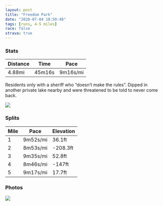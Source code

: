 ```yaml
---
layout: post
title: "Freedom Park"
date: "2020-07-04 10:50:48"
tags: [runs, 4-5 miles]
race: false
strava: true
---
```


### Stats

| Distance | Time | Pace |
|----------|------|------|
|4.88mi|45m16s|9m16s/mi|

Residents only with a sheriff who “doesn’t make the rules”. Dipped in another private lake nearby and were threatened to be told to never come back.

<img src='https://maps.googleapis.com/maps/api/staticmap?maptype=roadmap&path=enc:}{l}F`w}`MGL?LFCDLCTDRA\DL@l@Hp@?^LjAAd@Jp@HNHd@DBDN?JR`ATj@Bf@Nr@D?@HB?@JFF?HJZJJBNv@lAZt@LNJZTTVd@VTHBZZ`@p@H\@b@JZV^XVzAdCVd@Xt@@Tf@bBJ`AF|AAr@BFEz@CH@TEb@BVm@dI@VUxC@NS`B@NKhB?rACp@BDEb@@b@DVCJBPAj@Dd@CPBF?f@I`@Bj@Gp@IxAEpBBJEP?VFVAd@Fh@CFBPAd@FdAAFDLFz@ANBHAJNnAA^Hv@?XJ~@@n@DJGZPVADFb@EPJb@AVBXLPBh@LZCRLV?TIPBPC`@BHAD@FAPHPCHFVD~CHNDXHN@RP^@RDDDPDHDLBT?RBHED?`@LhBMLAJDn@Ob@Et@IJWFCa@c@T]\WBMHWCi@He@?aAPiBFkCa@a@_@GHG?_@IWKk@CaASOIUYc@Ws@Qa@CEGI@e@Mi@Sy@e@KBc@Gm@Qc@?kBk@e@AQRGVIR@DCZBD?j@Ef@GPJ\CDFb@CFJ\@PETJfAK^Gl@@VHd@@RP\h@pBLPDLPBNJDJFBhChEdA`AN`@IQHL?JR`@PV@Jb@l@LDNV?HPXHFVf@DXb@l@HTRNTHDHNDd@b@DVJRFTDDTjA?PHZARI\?r@E`@CD@HKVATBXENJb@?LJd@N\Jp@@z@LfA?ZDHAHHNARDVFHJn@CPLzAATC@@\L~@Lj@?~AVpALnA?VBDER@\ENDR?RGz@D^EH?PJxAPdACxAPb@Jp@B\j@rBDr@HZ@l@BVLRNj@FFJj@BhAL^Ff@Dt@JX?jBHl@Bv@ApAJjALj@?JDb@Ab@FhAEJBv@CDHh@@d@CLB`@BFATHTG`AFX?XD`@APFdAEh@NbBFP@VEp@JV?bAFv@M~BIPe@F_@Xc@Ac@BWZODEF[Ly@CSJWGeABWEW@OGK@cCm@q@W[EEG[Ii@Y_@KIMa@Se@MEEYCm@Yu@Sc@[_AWa@GKI{Aq@a@IwAk@Q@sAs@kB_@aAG_@Fs@KYOQAa@WYIK@GKQCKKu@Ou@e@i@KQMSCYWS[e@W_@a@WOOQa@Uo@QYWK?QMu@YQMCKQSCI?u@CQDkCOiBAo@Mi@C[S{@KGC[]m@]c@_@OQQ?MMY[O&key=AIzaSyC1MId7bFpkLXNAaYhBSTb8jLyiSqzbDtM&size=800x800&markers=color:yellow|label:S|41.68655,-73.72161&markers=color:green|label:F|41.696960000000026,-73.7684500000001'>

### Splits

| Mile | Pace | Elevation |
|------|------|-----------|
|1|9m52s/mi|36.1ft|
|2|8m53s/mi|-208.3ft|
|3|9m35s/mi|52.8ft|
|4|8m46s/mi|-147ft|
|5|9m17s/mi|17.7ft|

### Photos
<img src='https://dgtzuqphqg23d.cloudfront.net/5UAGvGMmB0eE-i6m5qO51BRtNPw6UpTBOI45spq7on8-768x768.jpg'>
